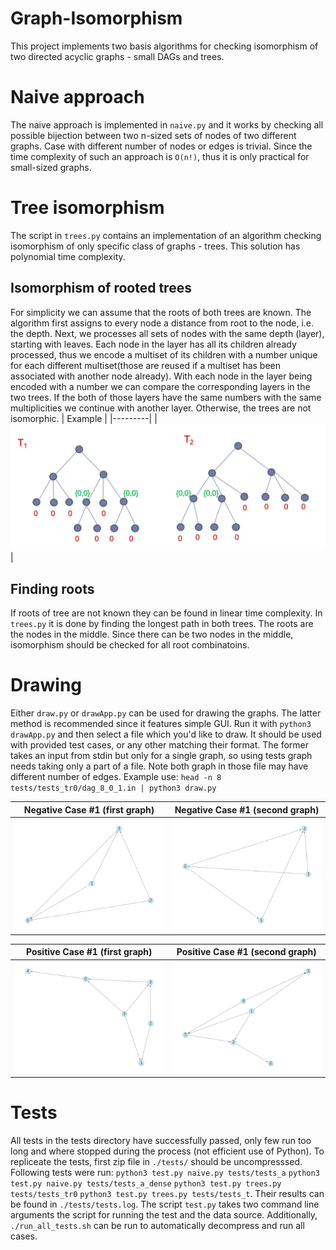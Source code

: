 # Graph-Isomorphism
This project implements two basis algorithms for checking isomorphism of two directed acyclic graphs - small DAGs and trees.

# Naive approach
The naive approach is implemented in `naive.py` and it works by checking all possible bijection between two n-sized sets of nodes of two different graphs. Case with different number of nodes or edges is trivial. Since the time complexity of such an approach is `O(n!)`, thus it is only practical for small-sized graphs.

# Tree isomorphism
The script in `trees.py` contains an implementation of an algorithm checking isomorphism of only specific class of graphs - trees. This solution has polynomial time complexity. 
## Isomorphism of rooted trees
For simplicity we can assume that the roots of both trees are known. The algorithm first assigns to every node a distance from root to the node, i.e. the depth. Next, we processes all sets of nodes with the same depth (layer), starting with leaves. Each node in the layer has all its children already processed, thus we encode a multiset of its children with a number unique for each different multiset(those are reused if a multiset has been associated with another node already). With each node in the layer being encoded with a number we can compare the corresponding layers in the two trees. If the both of those layers have the same numbers with the same multiplicities we continue with another layer. Otherwise, the trees are not isomorphic. 
| Example |
|---------|
| ![Isomorhism](./images/figure.png)|

## Finding roots
If roots of tree are not known they can be found in linear time complexity. In `trees.py` it is done by finding the longest path in both trees. The roots are the nodes in the middle. Since there can be two nodes in the middle, isomorphism should be checked for all root combinatoins.

# Drawing
Either `draw.py` or `drawApp.py` can be used for drawing the graphs. 
The latter method is recommended since it features simple GUI. Run it with `python3 drawApp.py` and then select a file which you'd like to draw. It should be used with provided test cases, or any other matching their format.
The former takes an input from stdin but only for a single graph, so using tests graph needs taking only a part of a file. Note both graph in those file may have different number of edges. Example use:
`head -n 8 tests/tests_tr0/dag_8_0_1.in | python3 draw.py`

| Negative Case #1 (first graph) | Negative Case #1 (second graph) |
|---------|---------|
| ![g1](./images/d_4_1_0_a.png) | ![g2](./images/d_4_1_0_b.png) |


| Positive Case #1 (first graph) | Positive Case #1 (second graph) |
|---------|---------|
| ![g3](./images/a_6_1_1_a.png) | ![g4](./images/a_6_1_1_b.png) |
# Tests
All tests in the tests directory have successfully passed, only few run too long and where stopped during the process (not efficient use of Python).
To repliceate the tests, first zip file in `./tests/` should be uncompresssed. Following tests were run:
`python3 test.py naive.py tests/tests_a`
`python3 test.py naive.py tests/tests_a_dense`
`python3 test.py trees.py tests/tests_tr0`
`python3 test.py trees.py tests/tests_t`. Their results can be found in `./tests/tests.log`. The script `test.py` takes two command line arguments the script for running the test and the data source. Additionally, `./run_all_tests.sh` can be run to automatically decompress and run all cases.

